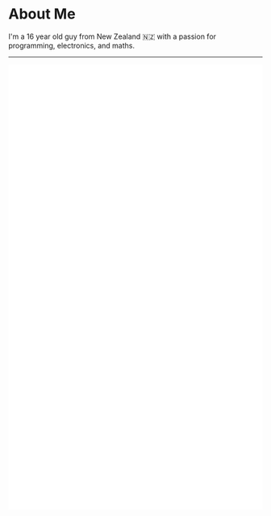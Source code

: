 # About Me

I'm a 16 year old guy from New Zealand 🇳🇿 with a passion for programming, electronics, and maths.

------

<img src="/interests.svg" align="left">
<img src="/future-projects.svg" align="right">
<br>
<img src="/tools.svg" align="center">

<!--

- Modding
  - Terraria
  - Minecraft
  - Hearts of Iron IV
- Gaming
  - todo
- Maths


# Future Projects

- Modding
  - Oxygen Not Included
  - Rim World

# Tools I Use

TODO

# Stats

TODO

-->
